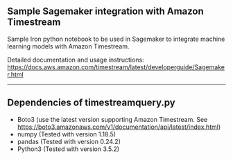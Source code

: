 ## Sample Sagemaker integration with Amazon Timestream

Sample Iron python notebook to be used in Sagemaker to integrate machine learning models with Amazon Timestream. 

Detailed documentation and usage instructions: https://docs.aws.amazon.com/timestream/latest/developerguide/Sagemaker.html

--- 
## Dependencies of timestreamquery.py
- Boto3 (use the latest version supporting Amazon Timestream. See https://boto3.amazonaws.com/v1/documentation/api/latest/index.html)
- numpy (Tested with version 1.18.5)
- pandas (Tested with version 0.24.2)
- Python3 (Tested with version 3.5.2)


